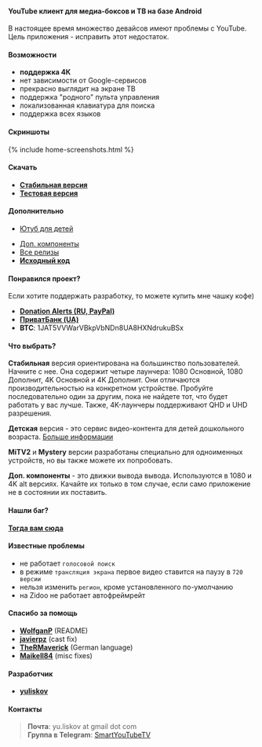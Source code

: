 #### YouTube клиент для медиа-боксов и ТВ на базе Android

В настоящее время множество девайсов имеют проблемы с YouTube. Цель приложения - исправить этот недостаток.

<!-- Данное приложение напоминает родное приложение [**YouTube for Android TV**](https://play.google.com/store/apps/details?id=com.google.android.youtube.tv), но с некоторыми изменениями (см. ниже). -->

#### Возможности
- **поддержка 4К**
- нет зависимости от Google-сервисов
- прекрасно выглядит на экране ТВ
- поддержка "родного" пульта управления
- локализованная клавиатура для поиска
- поддержка всех языков

#### Скриншоты
{% include home-screenshots.html %}

#### Скачать
- **[Стабильная версия]({{site.binaries.unified}})**   
- **[Тестовая версия]({{site.binaries.unified_test}})**   

#### Дополнительно
- [Ютуб для детей]({{site.binaries.kids}})   
<!-- - [LIVE версия]({{site.binaries.Live}})    -->
<!-- - [MiTV2 версия]({{site.binaries.MiTV2}})    -->
<!-- - [Mystery версия]({{site.binaries.MiTV2}})    -->
- [Доп. компоненты]({{site.xwalk_libs}})
- [Все релизы](https://github.com/yuliskov/SmartYouTubeTV/releases)  
- **[Исходный код](https://github.com/yuliskov/SmartYouTubeTV)**  

#### Понравился проект?
Если хотите поддержать разработку, то можете купить мне чашку кофе)
- [**Donation Alerts (RU, PayPal)**](https://www.donationalerts.ru/r/firsthash)
- [**ПриватБанк (UA)**]({{site.donation_privatbank}})
- **BTC**: 1JAT5VVWarVBkpVbNDn8UA8HXNdrukuBSx

#### Что выбрать?

**Стабильная** версия ориентирована на большинство пользователей. Начните с нее.
Она содержит четыре лаунчера: 1080 Основной, 1080 Дополнит, 4K Основной и 4K Дополнит. Они отличаются производительностью на конкретном устройстве. Пробуйте последовательно один за другим, пока не найдете тот, что будет работать у вас лучше. Также, 4K-лаунчеры поддерживают QHD и UHD разрешения.

**Детская** версия - это сервис видео-контента для детей дошкольного возраста. [Больше информации](https://kids.youtube.com)

<!-- **LIVE** версия - просмотр тв каналов на вашем устройстве. Во многих странах не доступна. [Больше информации](https://tv.youtube.com) -->

**MiTV2** и **Mystery** версии разработаны специально для одноименных устройств, но вы также можете их попробовать.

**Доп. компоненты** - это движки вывода вывода. Используются в 1080 и 4K alt версиях. Качайте их только в том случае, если само приложение не в состоянии их поставить.

#### Нашли баг?
**[Тогда вам сюда](https://github.com/yuliskov/SmartYouTubeTV/issues)**

#### Известные проблемы
- не работает `голосовой поиск`
- в режиме `трансляция экрана` первое видео ставится на паузу в `720 версии`
- нельзя изменить `регион`, кроме установленного по-умолчанию
- на Zidoo не работает автофреймрейт 

#### Спасибо за помощь
- **[WolfganP](https://github.com/WolfganP)** (README)
- **[javierpz](https://github.com/javierpz)** (cast fix)
- **[TheRMaverick](https://github.com/TheRMaverick)** (German language)
- **[Maikell84](https://github.com/Maikell84)** (misc fixes)

#### Разработчик
- **[yuliskov](https://github.com/yuliskov)**

#### Контакты
> **Почта**: yu.liskov at gmail dot com  
> **Группа в Telegram**: [SmartYouTubeTV](http://t.me/SmartYouTubeTV)
